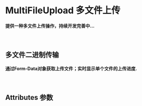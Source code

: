 <script setup>
import demo1 from './demo1.vue'
import Attributes from './Attributes.vue'
import preview from '@/components/preview.vue'
</script>

# MultiFileUpload 多文件上传

#### 提供一种多文件上传操作，持续开发完善中…


<br/>

## 多文件二进制传输

#### 通过Form-Data对象获取上传文件；实时显示单个文件的上传进度.

<br/>

<div class="componetnsBox">
  <demo1/>
</div>
<preview compName="MultiFileUpload" demoName="demo1"/>

## Attributes 参数

<Attributes/>
<br/>
